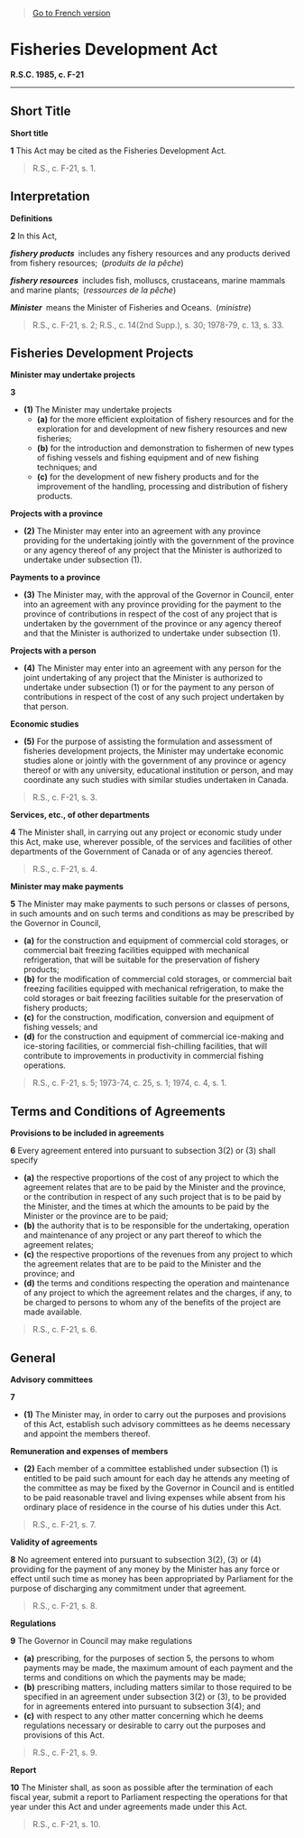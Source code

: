 > [Go to French version](/fr/Lois/Lois%20révisées%20du%20Canada/F/F-21.md)

# Fisheries Development Act

**R.S.C. 1985, c. F-21**


----------



## Short Title



**Short title**

**1** This Act may be cited as the Fisheries Development Act.
> R.S., c. F-21, s. 1.





## Interpretation



**Definitions**

**2** In this Act,

***fishery products*** includes any fishery resources and any products derived from fishery resources; (*produits de la pêche*)

***fishery resources*** includes fish, molluscs, crustaceans, marine mammals and marine plants; (*ressources de la pêche*)

***Minister*** means the Minister of Fisheries and Oceans. (*ministre*)
> R.S., c. F-21, s. 2; R.S., c. 14(2nd Supp.), s. 30; 1978-79, c. 13, s. 33.





## Fisheries Development Projects



**Minister may undertake projects**

**3** 

- **(1)** The Minister may undertake projects
	- **(a)** for the more efficient exploitation of fishery resources and for the exploration for and development of new fishery resources and new fisheries;
	- **(b)** for the introduction and demonstration to fishermen of new types of fishing vessels and fishing equipment and of new fishing techniques; and
	- **(c)** for the development of new fishery products and for the improvement of the handling, processing and distribution of fishery products.

**Projects with a province**

- **(2)** The Minister may enter into an agreement with any province providing for the undertaking jointly with the government of the province or any agency thereof of any project that the Minister is authorized to undertake under subsection (1).

**Payments to a province**

- **(3)** The Minister may, with the approval of the Governor in Council, enter into an agreement with any province providing for the payment to the province of contributions in respect of the cost of any project that is undertaken by the government of the province or any agency thereof and that the Minister is authorized to undertake under subsection (1).

**Projects with a person**

- **(4)** The Minister may enter into an agreement with any person for the joint undertaking of any project that the Minister is authorized to undertake under subsection (1) or for the payment to any person of contributions in respect of the cost of any such project undertaken by that person.

**Economic studies**

- **(5)** For the purpose of assisting the formulation and assessment of fisheries development projects, the Minister may undertake economic studies alone or jointly with the government of any province or agency thereof or with any university, educational institution or person, and may coordinate any such studies with similar studies undertaken in Canada.
> R.S., c. F-21, s. 3.





**Services, etc., of other departments**

**4** The Minister shall, in carrying out any project or economic study under this Act, make use, wherever possible, of the services and facilities of other departments of the Government of Canada or of any agencies thereof.
> R.S., c. F-21, s. 4.





**Minister may make payments**

**5** The Minister may make payments to such persons or classes of persons, in such amounts and on such terms and conditions as may be prescribed by the Governor in Council,
- **(a)** for the construction and equipment of commercial cold storages, or commercial bait freezing facilities equipped with mechanical refrigeration, that will be suitable for the preservation of fishery products;
- **(b)** for the modification of commercial cold storages, or commercial bait freezing facilities equipped with mechanical refrigeration, to make the cold storages or bait freezing facilities suitable for the preservation of fishery products;
- **(c)** for the construction, modification, conversion and equipment of fishing vessels; and
- **(d)** for the construction and equipment of commercial ice-making and ice-storing facilities, or commercial fish-chilling facilities, that will contribute to improvements in productivity in commercial fishing operations.
> R.S., c. F-21, s. 5; 1973-74, c. 25, s. 1; 1974, c. 4, s. 1.





## Terms and Conditions of Agreements



**Provisions to be included in agreements**

**6** Every agreement entered into pursuant to subsection 3(2) or (3) shall specify
- **(a)** the respective proportions of the cost of any project to which the agreement relates that are to be paid by the Minister and the province, or the contribution in respect of any such project that is to be paid by the Minister, and the times at which the amounts to be paid by the Minister or the province are to be paid;
- **(b)** the authority that is to be responsible for the undertaking, operation and maintenance of any project or any part thereof to which the agreement relates;
- **(c)** the respective proportions of the revenues from any project to which the agreement relates that are to be paid to the Minister and the province; and
- **(d)** the terms and conditions respecting the operation and maintenance of any project to which the agreement relates and the charges, if any, to be charged to persons to whom any of the benefits of the project are made available.
> R.S., c. F-21, s. 6.





## General



**Advisory committees**

**7** 

- **(1)** The Minister may, in order to carry out the purposes and provisions of this Act, establish such advisory committees as he deems necessary and appoint the members thereof.

**Remuneration and expenses of members**

- **(2)** Each member of a committee established under subsection (1) is entitled to be paid such amount for each day he attends any meeting of the committee as may be fixed by the Governor in Council and is entitled to be paid reasonable travel and living expenses while absent from his ordinary place of residence in the course of his duties under this Act.
> R.S., c. F-21, s. 7.





**Validity of agreements**

**8** No agreement entered into pursuant to subsection 3(2), (3) or (4) providing for the payment of any money by the Minister has any force or effect until such time as money has been appropriated by Parliament for the purpose of discharging any commitment under that agreement.
> R.S., c. F-21, s. 8.





**Regulations**

**9** The Governor in Council may make regulations
- **(a)** prescribing, for the purposes of section 5, the persons to whom payments may be made, the maximum amount of each payment and the terms and conditions on which the payments may be made;
- **(b)** prescribing matters, including matters similar to those required to be specified in an agreement under subsection 3(2) or (3), to be provided for in agreements entered into pursuant to subsection 3(4); and
- **(c)** with respect to any other matter concerning which he deems regulations necessary or desirable to carry out the purposes and provisions of this Act.
> R.S., c. F-21, s. 9.





**Report**

**10** The Minister shall, as soon as possible after the termination of each fiscal year, submit a report to Parliament respecting the operations for that year under this Act and under agreements made under this Act.
> R.S., c. F-21, s. 10.



